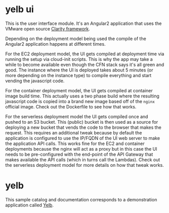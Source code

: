 # yelb ui

This is the user interface module. It's an Angular2 application that uses the VMware open source [Clarity framework](https://clarity.design/).

Depending on the deployment model being used the compile of the Angular2 application happens at different times.

For the EC2 deployment model, the UI gets compiled at deployment time via running the setup via cloud-init scripts. This is why the app may take a while to become available even though the CFN stack says it's all green and good. The instance where the UI is deployed takes about 5 minutes (or more depending on the instance type) to compile everything and start vending the javascript code.

For the container deployment model, the UI gets compiled at container image build time. This actually uses a two phase build where the resulting javascript code is copied into a brand new image based off of the `nginx` official image. Check out the Dockerfile to see how that works.

For the serverless deployment model the UI gets compiled once and pushed to an S3 bucket. This (public) bucket is then used as a source for deploying a new bucket that vends the code to the browser that makes the request. This requires an additional tweak because by default the application is configured to use the IP/FQDN of the UI web server to make the application API calls. This works fine for the EC2 and container deployments because the nginx will act as a proxy but in this case the UI needs to be pre-configured with the end-point of the API Gateway that makes available the API calls (which in turns call the Lambdas). Check out the serverless deployment model for more details on how that tweak works.

# yelb

This sample catalog and documentation corresponds to a demonstration application called [Yelb](https://github.com/mreferre/yelb).
